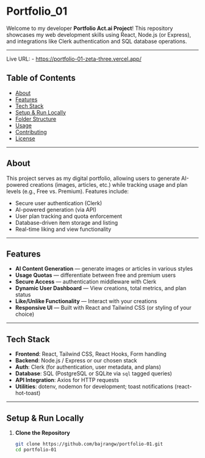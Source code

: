 # Portfolio_01

Welcome to my developer **Portfolio Act.ai Project**! This repository showcases my web development skills using React, Node.js (or Express), and integrations like Clerk authentication and SQL database operations.

---

Live URL: - https://portfolio-01-zeta-three.vercel.app/

##  Table of Contents

- [About](#about)  
- [Features](#features)  
- [Tech Stack](#tech-stack)  
- [Setup & Run Locally](#setup--run-locally)  
- [Folder Structure](#folder-structure)  
- [Usage](#usage)  
- [Contributing](#contributing)  
- [License](#license)

---

##  About

This project serves as my digital portfolio, allowing users to generate AI-powered creations (images, articles, etc.) while tracking usage and plan levels (e.g., Free vs. Premium). Features include:

- Secure user authentication (Clerk)  
- AI-powered generation (via API)  
- User plan tracking and quota enforcement  
- Database-driven item storage and listing  
- Real-time liking and view functionality

---

##  Features

- **AI Content Generation** — generate images or articles in various styles  
- **Usage Quotas** — differentiate between free and premium users  
- **Secure Access** — authentication middleware with Clerk  
- **Dynamic User Dashboard** — View creations, total metrics, and plan status  
- **Like/Unlike Functionality** — Interact with your creations  
- **Responsive UI** — Built with React and Tailwind CSS (or styling of your choice)

---

##  Tech Stack

- **Frontend**: React, Tailwind CSS, React Hooks, Form handling  
- **Backend**: Node.js / Express or our chosen stack  
- **Auth**: Clerk (for authentication, user metadata, and plans)  
- **Database**: SQL (PostgreSQL or SQLite via `sql` tagged queries)  
- **API Integration**: Axios for HTTP requests  
- **Utilities**: dotenv, nodemon for development; toast notifications (react-hot-toast)

---

##  Setup & Run Locally

1. **Clone the Repository**
   ```bash
   git clone https://github.com/bajrangw/portfolio-01.git
   cd portfolio-01
